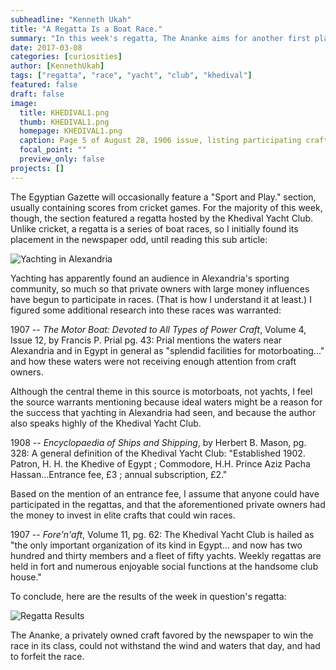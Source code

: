 ```yaml
---
subheadline: "Kenneth Ukah"
title: "A Regatta Is a Boat Race."
summary: "In this week's regatta, The Ananke aims for another first place finish after her successful debut in the Khedival Yacht Club. But what does that even mean?"
date: 2017-03-08
categories: [curiosities]
author: [KennethUkah]
tags: ["regatta", "race", "yacht", "club", "khedival"]
featured: false
draft: false
image:
  title: KHEDIVAL1.png
  thumb: KHEDIVAL1.png
  homepage: KHEDIVAL1.png
  caption: Page 5 of August 28, 1906 issue, listing participating crafts for the regatta scheduled for August 29
  focal_point: ""
  preview_only: false
projects: []
---
```

The Egyptian Gazette will occasionally feature a "Sport and Play." section, usually containing scores from cricket games. For the majority of this week, though, the section featured a regatta hosted by the Khedival Yacht Club. Unlike cricket, a regatta is a series of boat races, so I initially found its placement in the newspaper odd, until reading this sub article:

![Yachting in Alexandria](https://github.com/dig-eg-gaz/dig-eg-gaz.github.io/blob/master/images/KHEDIVAL2.png?raw=true)

Yachting has apparently found an audience in Alexandria's sporting community, so much so that private owners with large money influences have begun to participate in races. (That is how I understand it at least.) I figured some additional research into these races was warranted:

1907 -- _The Motor Boat: Devoted to All Types of Power Craft_, Volume 4, Issue 12, by Francis P. Prial pg. 43: Prial mentions the waters near Alexandria and in Egypt in general as "splendid facilities for motorboating..." and how these waters were not receiving enough attention from craft owners.

Although the central theme in this source is motorboats, not yachts, I feel the source warrants mentioning because ideal waters might be a reason for the success that yachting in Alexandria had seen, and because the author also speaks highly of the Khedival Yacht Club.

1908 -- _Encyclopaedia of Ships and Shipping_, by Herbert B. Mason, pg. 328: A general definition of the Khedival Yacht Club: "Established 1902. Patron, H. H. the Khedive of Egypt ; Commodore, H.H. Prince Aziz Pacha Hassan...Entrance fee, £3 ; annual subscription, £2."

Based on the mention of an entrance fee, I assume that anyone could have participated in the regattas, and that the aforementioned private owners had the money to invest in elite crafts that could win races.

1907 -- _Fore'n'aft_, Volume 11, pg. 62: The Khedival Yacht Club is hailed as "the only important organization of its kind in Egypt... and now has two hundred and thirty members and a fleet of fifty yachts. Weekly regattas are held in fort and numerous enjoyable social functions at the handsome club house."

To conclude, here are the results of the week in question's regatta:

![Regatta Results](https://github.com/dig-eg-gaz/dig-eg-gaz.github.io/blob/master/images/KHEDIVAL3.png?raw=true)

The Ananke, a privately owned craft favored by the newspaper to win the race in its class, could not withstand the wind and waters that day, and had to forfeit the race.
